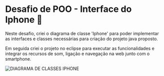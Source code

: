 # Desafio de POO - Interface do Iphone :iphone:

Neste desafio, criei o diagrama de classe 'Iphone' para poder
implementar as interfaces e classes necessárias para criação
do projeto java proposto.

Em seguida criei o projeto no eclipse para executar as funcionalidades
e integrar os recursos de som, ligação e navegação na web
junto com o smartphone.

![DIAGRAMA DE CLASSES IPHONE](C:/Users/jluca/OneDrive/Documentos/dio-trilha-java-basico/Iphone/Iphone.jpg)